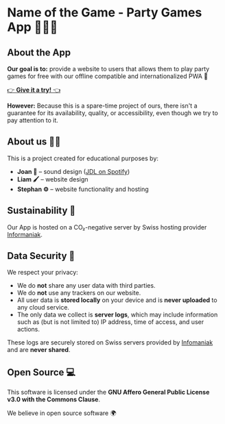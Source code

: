 # Name of the Game - Party Games App 🪩🕺🤠

## About the App
**Our goal is to:** provide a website to users that allows them to play party games for free with our offline compatible and internationalized PWA 🏁

[👉 **Give it a try!** 👈](https://name-of-the-game.stephanhagmann.ch/)

**However:** Because this is a spare-time project of ours, there isn't a guarantee for its availability, quality, or accessibility, even though we try to pay attention to it.

## About us 🚴‍♂️
This is a project created for educational purposes by:
- **Joan 🎸** – sound design ([JDL on Spotify](https://open.spotify.com/artist/5NUcHZ9WWGFL1slBTeWWpx))
- **Liam 🖌️** – website design
- **Stephan ⚙️** – website functionality and hosting

## Sustainability 🌱
Our App is hosted on a CO₂-negative server by Swiss hosting provider [Informaniak](https://www.infomaniak.com).

## Data Security 🔏

We respect your privacy:

- We do **not** share any user data with third parties.
- We do **not** use any trackers on our website.
- All user data is **stored locally** on your device and is **never uploaded** to any cloud service.
- The only data we collect is **server logs**, which may include information such as (but is not limited to) IP address, time of access, and user actions.

These logs are securely stored on Swiss servers provided by [Infomaniak](https://www.infomaniak.com) and are **never shared**.

## Open Source 💻
This software is licensed under the **GNU Affero General Public License v3.0 with the Commons Clause**.

We believe in open source software 🌍